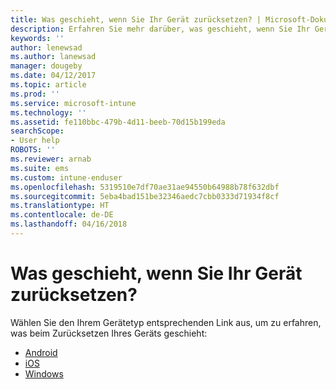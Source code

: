 ```yaml
---
title: Was geschieht, wenn Sie Ihr Gerät zurücksetzen? | Microsoft-Dokumentation
description: Erfahren Sie mehr darüber, was geschieht, wenn Sie Ihr Gerät für jede der von Intune unterstützten Plattformen zurücksetzen.
keywords: ''
author: lenewsad
ms.author: lanewsad
manager: dougeby
ms.date: 04/12/2017
ms.topic: article
ms.prod: ''
ms.service: microsoft-intune
ms.technology: ''
ms.assetid: fe110bbc-479b-4d11-beeb-70d15b199eda
searchScope:
- User help
ROBOTS: ''
ms.reviewer: arnab
ms.suite: ems
ms.custom: intune-enduser
ms.openlocfilehash: 5319510e7df70ae31ae94550b64988b78f632dbf
ms.sourcegitcommit: 5eba4bad151be32346aedc7cbb0333d71934f8cf
ms.translationtype: HT
ms.contentlocale: de-DE
ms.lasthandoff: 04/16/2018
---
```

# <a name="what-happens-if-you-reset-your-device"></a>Was geschieht, wenn Sie Ihr Gerät zurücksetzen?

Wählen Sie den Ihrem Gerätetyp entsprechenden Link aus, um zu erfahren, was beim Zurücksetzen Ihres Geräts geschieht:

- [Android](what-happens-if-you-reset-your-device-using-the-company-portal-android.md)
- [iOS](what-happens-if-you-reset-your-device-using-the-company-portal-ios.md)
- [Windows](what-happens-if-you-reset-your-device-using-the-company-portal-windows.md)
